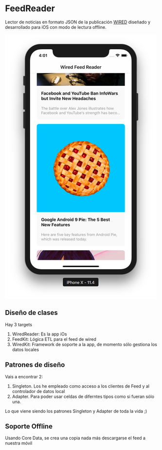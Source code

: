 # FeedReader
Lector de noticias en formato JSON de la publicación [WIRED](https://www.wired.com/about/rss_feeds/) diseñado y desarrollado para iOS con modo de lectura offline.

![Pantallazo](https://github.com/fitomad/FeedReader/blob/master/Screenshots/Captura%20de%20pantalla%202018-08-08%20a%20las%204.01.50.png?raw=true)

## Diseño de clases

Hay 3 targets

1. WiredReader: Es la app iOs
2. FeedKit: Lógica ETL para el feed de wired
3. WiredKit: Framework de soporte a la app, de momento sólo gestiona los datos locales

##  Patrones de diseño

Vais a encontrar 2:

1. Singleton. Los he empleado como acceso a los clientes de Feed y al controlador de datos local
2. Adapter. Para poder usar celdas de diferntes tipos como si fueran sólo una. 

Lo que viene siendo los patrones Singleton y Adapter de toda la vida ;)


## Soporte Offline

Usando Core Data, se crea una copia nada más descargarse el feed a nuestra móvil

